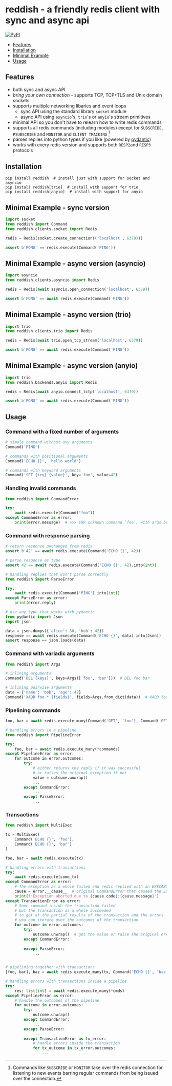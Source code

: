 # reddish - a friendly redis client with sync and async api

[![PyPI](https://img.shields.io/pypi/v/reddish?color=blue)](https://pypi.org/project/reddish/)

* [Features](#features)
* [Installation](#installation)
* [Minimal Example](#minimal-example)
* [Usage](#usage)

## Features
* both sync and async API
* *bring your own connection* - supports TCP, TCP+TLS and Unix domain sockets
* supports multiple networking libaries and event loops
    * sync API using the standard library `socket` module
    * async API using `asyncio`'s, `trio`'s or `anyio`'s stream primitives
* minimal API so you don't have to relearn how to write redis commands
* supports all redis commands (including modules) except for `SUBSCRIBE`, `PSUBSCRIBE` and `MONITOR` and `CLIENT TRACKING` [^footnote]
* parses replies into python types if you like (powered by [pydantic](https://github.com/samuelcolvin/pydantic))
* works with every redis version and supports both `RESP2`and `RESP3` protocols

[^footnote]: Commands like `SUBSCRIBE` or `MONITOR` take over the redis connection for listening to new events barring regular commands from being issued over the connection. 

## Installation
```
pip install reddish  # install just with support for socket and asyncio
pip install reddish[trio]  # install with support for trio
pip install reddish[anyio]  # install with support for anyio
```

## Minimal Example - sync version
```python
import socket
from reddish import Command
from reddish.clients.socket import Redis

redis = Redis(socket.create_connection(('localhost', 6379)))

assert b'PONG' == redis.execute(Command('PING'))
```

## Minimal Example - async version (asyncio)
```python
import asyncio
from reddish.clients.asyncio import Redis

redis = Redis(await asyncio.open_connection('localhost', 6379))

assert b'PONG' == await redis.execute(Command('PING'))
```

## Minimal Example - async version (trio)
```python
import trio
from reddish.clients.trio import Redis

redis = Redis(await trio.open_tcp_stream('localhost', 6379))

assert b'PONG' == await redis.execute(Command('PING'))
```

## Minimal Example - async version (anyio)
```python
import trio
from reddish.backends.anyio import Redis

redis = Redis(await anyio.connect_tctp('localhost', 6379))

assert b'PONG' == await redis.execute(Command('PING'))
```

## Usage

### Command with a fixed number of arguments
```python
# simple command without any arguments
Command('PING')

# commands with positional arguments
Command('ECHO {}', 'hello world')

# commands with keyword arguments
Command('SET {key} {value}', key='foo', value=42)
```

### Handling invalid commands
```python
from reddish import CommandError

try:
    await redis.execute(Command("foo"))
except CommandError as error:
    print(error.message)  # >>> ERR unknown command `foo`, with args beginning with:
```

### Command with response parsing
```python
# return response unchanged from redis
assert b'42' == await redis.execute(Command('ECHO {}', 42))

# parse response as type
assert 42 == await redis.execute(Command('ECHO {}', 42).into(int))

# handling replies that won't parse correctly
from reddish import ParseError

try:
    await redis.execute(Command('PING').into(int))
except ParseError as error:
    print(error.reply)

# use any type that works with pydantic
from pydantic import Json
import json

data = json.dumps({'alice': 30, 'bob': 42})
response == await redis.execute(Command('ECHO {}', data).into(Json))
assert response == json.loads(data)
```

### Command with variadic arguments
```python
from reddish import Args

# inlining arguments
Command('DEL {keys}', keys=Args(['foo', 'bar']))  # DEL foo bar

# inlining pairwise arguments 
data = {'name': 'bob', 'age': 42}
Command('XADD foo * {fields}', fields=Args.from_dict(data))  # XADD foo * name bob age 42
``` 

### Pipelining commands
```python
foo, bar = await redis.execute_many(Command('GET', 'foo'), Command('GET', 'bar'))

# handling errors in a pipeline
from reddish import PipelineError

try:
    foo, bar = await redis.execute_many(*commands)
except PipelineError as error:
    for outcome in error.outcomes:
        try:
            # either returns the reply if it was successful 
            # or raises the original exception if not
            value = outcome.unwrap() 
            ...
        except CommandError:
            ...
        except ParseError:
            ...
```

### Transactions
```python
from reddish import MultiExec

tx = MultiExec(
    Command('ECHO {}', 'foo'),
    Command('ECHO {}', 'bar')
)

foo, bar = await redis.execute(tx)

# handling errors with transactions
try:
    await redis.execute(some_tx)
except CommandError as error:
    # The exception as a whole failed and redis replied with an EXECABORT error
    cause = error.__cause__  # original CommandError that caused the EXECABORT
    print(f'Exception aborted due to {cause.code}:{cause.message}')
except TransactionError as error:
    # Some command inside the transaction failed 
    # but the transaction as a whole succeeded
    # to get at the partial results of the transaction and the errors 
    # you can iterate over the outcomes of the transaction
    for outcome in error.outcomes:
        try:
            outcome.unwrap()  # get the value or raise the original error
        except CommandError:
            ...
        except ParseError:
            ...


# pipelining together with transactions
[foo, bar], baz = await redis.execute_many(tx, Command('ECHO {}', 'baz'))

# handling errors with transactions inside a pipeline
try:
    res: list[int] = await redis.execute_many(*cmds)
except PipelineError as error:
    # handle the outcomes of the pipeline
    for outcome in error.outcomes:
        try:
            outcome.unwrap()
        except CommandError:
            ...
        except ParseError:
            ...
        except TransactionError as tx_error:
            # handle errors inside the transaction
            for tx_outcome in tx_error.outcomes:
                ...
```